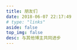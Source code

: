 ```yaml
---
title: 朋友们
date: 2018-06-07 22:17:49
# type: "links"
aside: false
top_img: false
desc: 与其他博主共同进步
---
```


<div id="qexo-friends"></div>
<link rel="stylesheet" href="/css/links.css"/>
<script src="https://cdn.jsdelivr.net/npm/qexo-static@1.6.0/hexo/friends.js"></script>
<script>loadQexoFriends("qexo-friends", "https://www.wuwang.love")</script>
